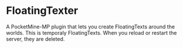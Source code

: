 # FloatingTexter
A PocketMine-MP plugin that lets you create FloatingTexts around the worlds.
This is temporaly FloatingTexts. When you reload or restart the server, they are deleted.
